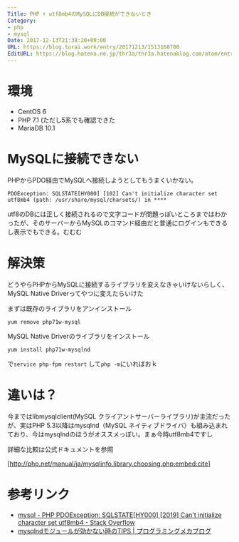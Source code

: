 ```yaml
---
Title: PHP + utf8mb4のMySQLにDB接続ができないとき
Category:
- php
- mysql
Date: 2017-12-13T21:38:20+09:00
URL: https://blog.turai.work/entry/20171213/1513168700
EditURL: https://blog.hatena.ne.jp/thr3a/thr3a.hatenablog.com/atom/entry/8599973812326260019
---
```


# 環境

- CentOS 6
- PHP 7.1 (ただし5系でも確認できた
- MariaDB 10.1

# MySQLに接続できない

PHPからPDO経由でMySQLへ接続しようとしてもうまくいかない。

```
PDOException: SQLSTATE[HY000] [102] Can't initialize character set utf8mb4 (path: /usr/share/mysql/charsets/) in ****
```

utf8のDBには正しく接続されるので文字コードが問題っぽいところまではわかったが、そのサーバーからMySQLのコマンド経由だと普通にログインもできるし表示でもできる。むむむ

# 解決策

どうやらPHPからMySQLに接続するライブラリを変えなきゃいけないらしく、MySQL Native Driverってやつに変えたらいけた

まずは既存のライブラリをアンインストール

```
yum remove php71w-mysql
```

MySQL Native Driverのライブラリをインストール

```
yum install php71w-mysqlnd
```

で`service php-fpm restart` して`php -m`にいればおｋ

# 違いは？

今まではlibmysqlclient(MySQL クライアントサーバーライブラリ)が主流だったが、実はPHP 5.3以降はmysqlnd（MySQL ネイティブドライバ）も組み込まれており、今はmysqlndのほうがオススメっぽい。まぁ今時utf8mb4ですし

詳細な比較は公式ドキュメントを参照

[http://php.net/manual/ja/mysqlinfo.library.choosing.php:embed:cite]


# 参考リンク

- [mysql - PHP PDOException: SQLSTATE[HY000] [2019] Can't initialize character set utf8mb4 - Stack Overflow](https://stackoverflow.com/questions/33834191/php-pdoexception-sqlstatehy000-2019-cant-initialize-character-set-utf8mb4)
- [mysqlndモジュールが効かない時のTIPS | プログラミングメカブログ](http://blog.mekachan.net/?p=364)
